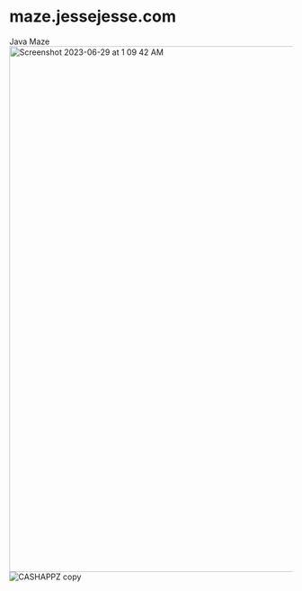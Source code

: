 # maze.jessejesse.com
Java Maze
<img width="935" alt="Screenshot 2023-06-29 at 1 09 42 AM" src="https://github.com/sudo-self/maze.jessejesse.com/assets/119916323/c9044d6f-6b21-4a8a-9ee6-b86ecea79dd1">
![CASHAPPZ copy](https://github.com/sudo-self/maze.jessejesse.com/assets/119916323/eaa9a534-9e22-4e17-9186-a42546311c13)
